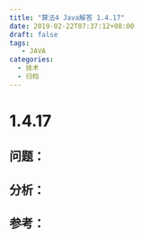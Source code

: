 ```yaml
---
title: "算法4 Java解答 1.4.17"
date: 2019-02-22T07:37:12+08:00
draft: false
tags:
   - JAVA
categories:
  - 技术
  - 归档
---
```



# 1.4.17

## 问题：


## 分析：


## 参考：


